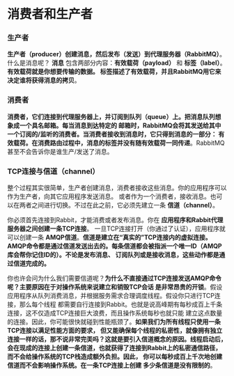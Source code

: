 消费者和生产者
=====================================================================
### 生产者
**生产者（producer）创建消息，然后发布（发送）到代理服务器（RabbitMQ）**。什么是消息呢？
**消息** 包含两部分内容：**有效载荷（payload）** 和 **标签（label）**。**有效载荷就是你想要传输的数据。
标签描述了有效载荷，并且RabbitMQ用它来决定谁将获得消息的拷贝**。

### 消费者
**消费者，它们连接到代理服务器上，并订阅到队列（queue）上。把消息队列想象成一个具名邮箱。每当消息到达特定的
邮箱时，RabbitMQ会将其发送给其中一个订阅的/监听的消费者。当消费者接收到消息时，它只得到消息的一部分：
有效载荷。在消费路由过程中，消息的标签并没有随有效载荷一同传递**。RabbitMQ甚至不会告诉你是谁生产/发送了消息。

### TCP连接与信道（channel）
整个过程其实很简单，生产者创建消息，消费者接收这些消息。你的应用程序可以作为生产者，向其它应用程序发送消息。
或者作为一个消费者，接收消息。也可以在两者之间进行切换。不过在此之前，它必须先建立一条 **信道（channel）**。

你必须首先连接到Rabbit，才能消费或者发布消息。你在 **应用程序和Rabbit代理服务器之间创建一条TCP连接**。
一旦TCP连接打开（你通过了认证），应用程序就可以创建一条 **AMQP信道**。**信道是建立在“真实的”TCP连接内的虚拟连接。
AMQP命令都是通过信道发送出去的。每条信道都会被指派一个唯一ID（AMQP库会帮你记住ID的）。不论是发布消息、
订阅队列或是接收消息，这些动作都是通过信道完成的。**

你也许会问为什么我们需要信道呢？**为什么不直接通过TCP连接发送AMQP命令呢？主要原因在于对操作系统来说建立和销毁TCP会话
是非常昂贵的开锁**。假设应用程序从队列消费消息，并根据服务需求合理调度线程。假设你只进行TCP连接，那么每个线程
都需要自行连接到Rabbit。也就是说高峰期有每秒成百上千条连接，这不仅造成TCP连接巨大浪费，而且操作系统每秒也就只能
建立这点数量的连接。因此，你可能很快就碰到性能瓶颈了。**如果我们为所有线程只使用一条TCP连接以满足性能方面的要求，
但又能确保每个线程的私密性，就像拥有独立连接一样的话，那不说非常完㺯吗？这就是要引入信道概念的原因。线程启动后，
会在现成的连接上创建一条信道，也就获得了连接到Rabbit上的私密通信路径，而不会给操作系统的TCP栈造成额外负担。因此，
你可以每秒成百上千次地创建信道而不会影响操作系统。在一条TCP连接上创建 多少条信道是没有限制的**。
